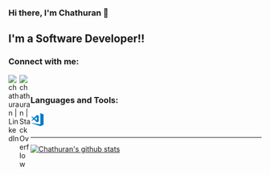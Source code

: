 ### Hi there, I'm Chathuran 👋


## I'm a Software Developer!!


### Connect with me:

[<img align="left" alt="chathuran | LinkedIn" width="22px" src="https://cdn.jsdelivr.net/npm/simple-icons@v3/icons/linkedin.svg" />][linkedin]
[<img align="left" alt="chathuran | StackOverflow" width="22px" src="https://cdn.jsdelivr.net/npm/simple-icons@v3/icons/stackoverflow.svg" />][stackOverflow]

<br />

### Languages and Tools:

[<img align="left" alt="Visual Studio Code" width="26px" src="https://raw.githubusercontent.com/github/explore/80688e429a7d4ef2fca1e82350fe8e3517d3494d/topics/visual-studio-code/visual-studio-code.png" />]()


<br />
<br />

---
[![Chathuran's github stats](https://github-readme-stats.vercel.app/api?username=chathuran)](https://github.com/anuraghazra/github-readme-stats)


[linkedin]: https://linkedin.com/in/chathurandannoruwa/
[stackOverflow]: https://stackoverflow.com/users/7888956/dec
